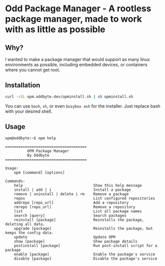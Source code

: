 # Odd Package Manager - A rootless package manager, made to work with as little as possible
## Why?
I wanted to make a package manager that would support as many linux environments as possible, including embedded devices, or containers where you cannot get root.
## Installation
```bash
curl -sSL opm.oddbyte.dev/opminstall.sh | sh opminstall.sh
```
You can use `bash`, `sh`, or even `busybox ash` for the installer. Just replace bash with your desired shell.
## Usage
```
opm@oddbyte:~$ opm help
‏
‏=====================================
‏          OPM Package Manager
‏          By Oddbyte
‏=====================================
‏
‏Usage:
‏    opm [command] [options]
‏
‏Commands:
‏    help                                Show this help message
‏    install | add | i                   Install a package
‏    remove | uninstall | delete | rm    Remove a package
‏    repos                               List configured repositories
‏    addrepo [repo_url]                  Add a repository
‏    rmrepo [repo_url]                   Remove a repository
‏    list                                List all package names
‏    search [query]                      Search packages
‏    reinstall [package]                 Reinstalls the package, deleting all data.
‏    upgrade [package]                   Reinstalls the package, but keeps the config data.
‏    update                              Update OPM
‏    show [package]                      Show package details
‏    postinstall [package]               Run post-install script for a package
‏    enable [package]                    Enable the package's service
‏    disable [package]                   Disable the package's service
```
